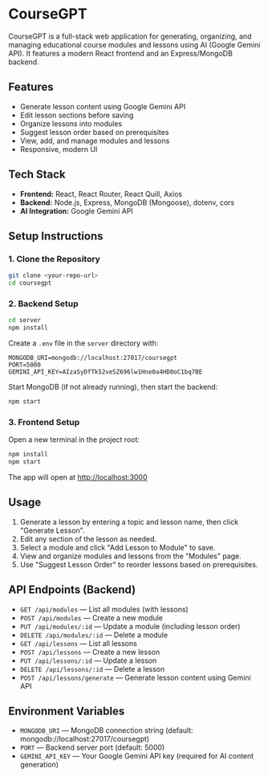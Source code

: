 # CourseGPT

CourseGPT is a full-stack web application for generating, organizing, and managing educational course modules and lessons using AI (Google Gemini API). It features a modern React frontend and an Express/MongoDB backend.

## Features
- Generate lesson content using Google Gemini API
- Edit lesson sections before saving
- Organize lessons into modules
- Suggest lesson order based on prerequisites
- View, add, and manage modules and lessons
- Responsive, modern UI

## Tech Stack
- **Frontend:** React, React Router, React Quill, Axios
- **Backend:** Node.js, Express, MongoDB (Mongoose), dotenv, cors
- **AI Integration:** Google Gemini API

## Setup Instructions

### 1. Clone the Repository
```bash
git clone <your-repo-url>
cd coursegpt
```

### 2. Backend Setup
```bash
cd server
npm install
```

Create a `.env` file in the `server` directory with:
```
MONGODB_URI=mongodb://localhost:27017/coursegpt
PORT=5000
GEMINI_API_KEY=AIzaSyDfTk52veSZ696lw1Hne0a4HD0oC1bq7BE
```

Start MongoDB (if not already running), then start the backend:
```bash
npm start
```

### 3. Frontend Setup
Open a new terminal in the project root:
```bash
npm install
npm start
```
The app will open at [http://localhost:3000](http://localhost:3000)

## Usage
1. Generate a lesson by entering a topic and lesson name, then click "Generate Lesson".
2. Edit any section of the lesson as needed.
3. Select a module and click "Add Lesson to Module" to save.
4. View and organize modules and lessons from the "Modules" page.
5. Use "Suggest Lesson Order" to reorder lessons based on prerequisites.

## API Endpoints (Backend)
- `GET /api/modules` — List all modules (with lessons)
- `POST /api/modules` — Create a new module
- `PUT /api/modules/:id` — Update a module (including lesson order)
- `DELETE /api/modules/:id` — Delete a module
- `GET /api/lessons` — List all lessons
- `POST /api/lessons` — Create a new lesson
- `PUT /api/lessons/:id` — Update a lesson
- `DELETE /api/lessons/:id` — Delete a lesson
- `POST /api/lessons/generate` — Generate lesson content using Gemini API

## Environment Variables
- `MONGODB_URI` — MongoDB connection string (default: mongodb://localhost:27017/coursegpt)
- `PORT` — Backend server port (default: 5000)
- `GEMINI_API_KEY` — Your Google Gemini API key (required for AI content generation)
